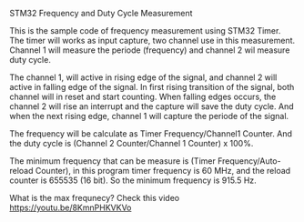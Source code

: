 STM32 Frequency and Duty Cycle Measurement


This is the sample code of frequency measurement using STM32 Timer.
The timer will works as input capture, two channel use in this measurement.
Channel 1 will measure the periode (frequency) and channel 2 wil measure duty cycle.

The channel 1, will active in rising edge of the signal, and channel 2 will active in falling edge of the signal.
In first rising transition of the signal, both channel will in reset and start counting.
When falling edges occurs, the channel 2 will rise an interrupt and the capture will save the duty cycle.
And when the next rising edge, channel 1 will capture the periode of the signal.

The frequency will be calculate as Timer Frequency/Channel1 Counter.
And the duty cycle is (Channel 2 Counter/Channel 1 Counter) x 100%.

The minimum frequency that can be measure is (Timer Frequency/Auto-reload Counter), in this program timer frequency is 60 MHz, and the reload counter is 655535 (16 bit).
So the minimum frequency is 915.5 Hz.

What is the max frequnecy?
Check this video https://youtu.be/8KmnPHKVKVo
